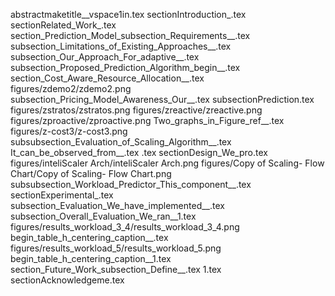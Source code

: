 abstractmaketitle__vspace1in.tex
sectionIntroduction_.tex
sectionRelated_Work_.tex
section_Prediction_Model_subsection_Requirements__.tex
subsection_Limitations_of_Existing_Approaches__.tex
subsection_Our_Approach_For_adaptive__.tex
subsection_Proposed_Prediction_Algorithm_begin__.tex
section_Cost_Aware_Resource_Allocation__.tex
figures/zdemo2/zdemo2.png
subsection_Pricing_Model_Awareness_Our__.tex
subsectionPrediction.tex
figures/zstratos/zstratos.png
figures/zreactive/zreactive.png
figures/zproactive/zproactive.png
Two_graphs_in_Figure_ref__.tex
figures/z-cost3/z-cost3.png
subsubsection_Evaluation_of_Scaling_Algorithm__.tex
It_can_be_observed_from__.tex
.tex
sectionDesign_We_pro.tex
figures/inteliScaler Arch/inteliScaler Arch.png
figures/Copy of Scaling- Flow Chart/Copy of Scaling- Flow Chart.png
subsubsection_Workload_Predictor_This_component__.tex
sectionExperimental_.tex
subsection_Evaluation_We_have_implemented__.tex
subsection_Overall_Evaluation_We_ran__1.tex
figures/results_workload_3_4/results_workload_3_4.png
begin_table_h_centering_caption__.tex
figures/results_workload_5/results_workload_5.png
begin_table_h_centering_caption__1.tex
section_Future_Work_subsection_Define__.tex
1.tex
sectionAcknowledgeme.tex